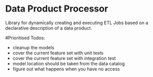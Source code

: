 # Data Product Processor

Library for dynamically creating and executing ETL Jobs based on a declarative description of a data product.

#Prioritised Todos:

- cleanup the models
- cover the current feature set with unit tests
- cover the current feature set with integration test
- model location should be taken from the data catalog
- figure out what happens when you have no access

